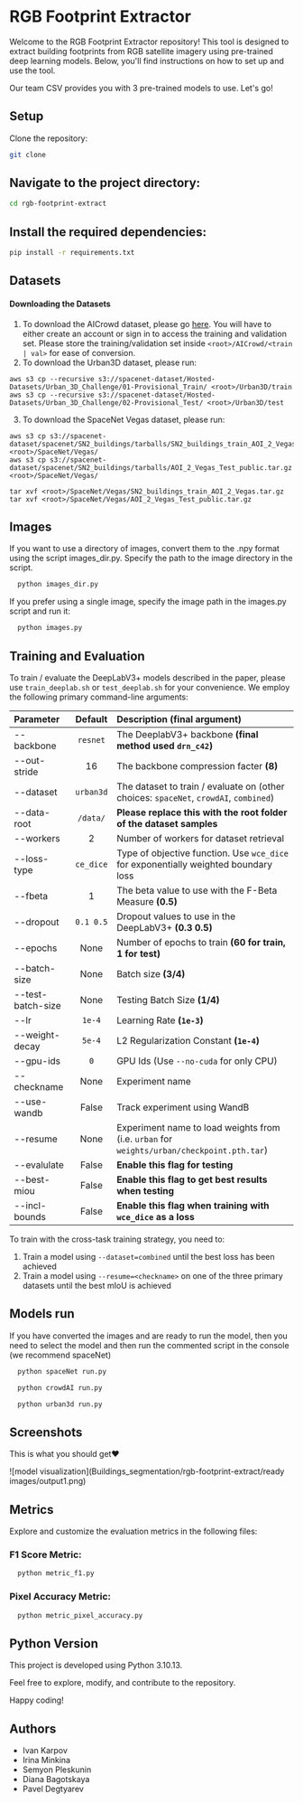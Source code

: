 # RGB Footprint Extractor

Welcome to the RGB Footprint Extractor repository! This tool is designed to extract building footprints from RGB satellite imagery using pre-trained deep learning models. Below, you'll find instructions on how to set up and use the tool.


Our team CSV provides you with 3 pre-trained models to use. Let's go!
## Setup

Clone the repository:

```bash
git clone 

```

## Navigate to the project directory:

```bash
cd rgb-footprint-extract

```

## Install the required dependencies:

```bash
pip install -r requirements.txt

```
## Datasets

#### Downloading the Datasets
1. To download the AICrowd dataset, please go [here](https://www.aicrowd.com/challenges/mapping-challenge-old). You will have to either create an account or sign in to access the training and validation set. Please store the training/validation set inside `<root>/AICrowd/<train | val>` for ease of conversion.
2. To download the Urban3D dataset, please run:
```setup
aws s3 cp --recursive s3://spacenet-dataset/Hosted-Datasets/Urban_3D_Challenge/01-Provisional_Train/ <root>/Urban3D/train
aws s3 cp --recursive s3://spacenet-dataset/Hosted-Datasets/Urban_3D_Challenge/02-Provisional_Test/ <root>/Urban3D/test
``` 
3. To download the SpaceNet Vegas dataset, please run:
```setup
aws s3 cp s3://spacenet-dataset/spacenet/SN2_buildings/tarballs/SN2_buildings_train_AOI_2_Vegas.tar.gz <root>/SpaceNet/Vegas/
aws s3 cp s3://spacenet-dataset/spacenet/SN2_buildings/tarballs/AOI_2_Vegas_Test_public.tar.gz <root>/SpaceNet/Vegas/

tar xvf <root>/SpaceNet/Vegas/SN2_buildings_train_AOI_2_Vegas.tar.gz
tar xvf <root>/SpaceNet/Vegas/AOI_2_Vegas_Test_public.tar.gz
```


## Images

If you want to use a directory of images, convert them to the .npy format using the script images_dir.py. Specify the path to the image directory in the script.


```bash
  python images_dir.py
```

If you prefer using a single image, specify the image path in the images.py script and run it:

```bash
  python images.py
```
## Training and Evaluation
To train / evaluate the DeepLabV3+ models described in the paper, please use `train_deeplab.sh` or `test_deeplab.sh` for your convenience. We employ the following primary command-line arguments:

| Parameter                 | Default       | Description (final argument)  |	
| :------------------------ |:-------------:| :-------------|
| --backbone 	    |	`resnet`         | The DeeplabV3+ backbone **(final method used `drn_c42`)**
| --out-stride | 16 | The backbone compression facter **(8)**
| --dataset | `urban3d` | The dataset to train / evaluate on (other choices: `spaceNet`, `crowdAI`, `combined`)
| --data-root | `/data/` | **Please replace this with the root folder of the dataset samples**
| --workers | 2 | Number of workers for dataset retrieval
| --loss-type | `ce_dice` | Type of objective function. Use `wce_dice` for exponentially weighted boundary loss
| --fbeta | 1 | The beta value to use with the F-Beta Measure  **(0.5)**
| --dropout | `0.1 0.5` | Dropout values to use in the DeepLabV3+ **(0.3 0.5)**
|--epochs | None | Number of epochs to train **(60 for train, 1 for test)**
| --batch-size| None | Batch size **(3/4)**
| --test-batch-size| None | Testing Batch Size **(1/4)**
| --lr | `1e-4` | Learning Rate **(`1e-3`)**
| --weight-decay | `5e-4` | L2 Regularization Constant **(`1e-4`)**
| --gpu-ids | `0` | GPU Ids (Use `--no-cuda` for only CPU)
| --checkname | None | Experiment name
| --use-wandb | False | Track experiment using WandB
| --resume | None | Experiment name to load weights from (i.e. `urban` for `weights/urban/checkpoint.pth.tar`)
| --evalulate | False | **Enable this flag for testing**
| --best-miou | False | **Enable this flag to get best results when testing**
| --incl-bounds | False | **Enable this flag when training with `wce_dice` as a loss**

To train with the cross-task training strategy, you need to:
1. Train a model using `--dataset=combined` until the best loss has been achieved
2. Train a model using `--resume=<checkname>` on one of the three primary datasets until the best mIoU is achieved


## Models run

If you have converted the images and are ready to run the model, then you need to select the model and then run the commented script in the console (we recommend spaceNet)


```bash
  python spaceNet run.py
```

```bash
  python crowdAI run.py
```

```bash
  python urban3d run.py
```
## Screenshots

This is what you should get❤️

![model visualization](Buildings_segmentation/rgb-footprint-extract/ready images/output1.png)

## Metrics

Explore and customize the evaluation metrics in the following files:

### F1 Score Metric:
```bash
  python metric_f1.py
```
### Pixel Accuracy Metric:
```bash
  python metric_pixel_accuracy.py
```
## Python Version

This project is developed using Python 3.10.13.

Feel free to explore, modify, and contribute to the repository.

Happy coding!
## Authors

- Ivan Karpov
- Irina Minkina
- Semyon Pleskunin
- Diana Bagotskaya
- Pavel Degtyarev